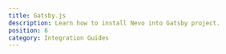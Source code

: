 ```yaml
---
title: Gatsby.js
description: Learn how to install Nevo into Gatsby project.
position: 6
category: Integration Guides
---
```

